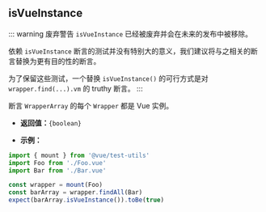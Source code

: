 ## isVueInstance

::: warning 废弃警告
`isVueInstance` 已经被废弃并会在未来的发布中被移除。

依赖 `isVueInstance` 断言的测试并没有特别大的意义，我们建议将与之相关的断言替换为更有目的性的断言。

为了保留这些测试，一个替换 `isVueInstance()` 的可行方式是对 `wrapper.find(...).vm` 的 truthy 断言。
:::

断言 `WrapperArray` 的每个 `Wrapper` 都是 Vue 实例。

- **返回值：**`{boolean}`

- **示例：**

```js
import { mount } from '@vue/test-utils'
import Foo from './Foo.vue'
import Bar from './Bar.vue'

const wrapper = mount(Foo)
const barArray = wrapper.findAll(Bar)
expect(barArray.isVueInstance()).toBe(true)
```
